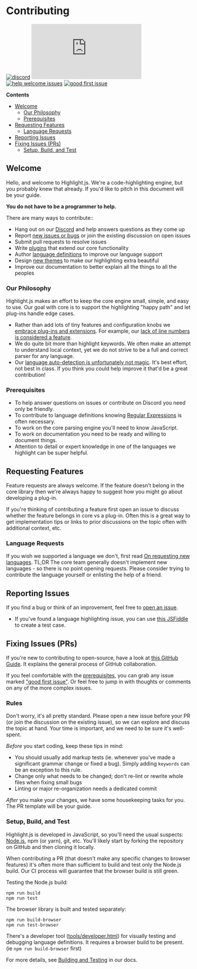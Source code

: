 # Contributing

[![discord](https://badgen.net/badge/icon/discord?icon=discord&label&color=pink)](https://discord.gg/M24EbU7ja9)
[![open issues](https://badgen.net/github/open-issues/highlightjs/highlight.js?label=issues)](https://github.com/highlightjs/highlight.js/issues)
[![help welcome issues](https://badgen.net/github/label-issues/highlightjs/highlight.js/help%20welcome/open)](https://github.com/highlightjs/highlight.js/issues?q=is%3Aopen+is%3Aissue+label%3A%22help+welcome%22)
[![good first issue](https://badgen.net/github/label-issues/highlightjs/highlight.js/good%20first%20issue/open)](https://github.com/highlightjs/highlight.js/issues?q=is%3Aopen+is%3Aissue+label%3A%22beginner+friendly%22)

**Contents**

- [Welcome](#welcome)
  - [Our Philosophy](#our-philosophy)
  - [Prerequisites](#prerequisites)
- [Requesting Features](#requesting-features)
  - [Language Requests](#language-requests)
- [Reporting Issues](#reporting-issues)
- [Fixing Issues (PRs)](#fixing-issues-prs)
  - [Setup, Build, and Test](#setup-build-and-test)


## Welcome

Hello, and welcome to Highlight.js. We're a code-highlighting engine, but you probably knew that already. If you'd like to pitch in this document will be your guide.

**You do not have to be a programmer to help.**

There are many ways to contribute::

- Hang out on our [Discord](https://discord.gg/M24EbU7ja9) and help answers questions as they come up
- Report [new issues or bugs](https://github.com/highlightjs/highlight.js/issues/new/choose) or join the existing discussion on open issues
- Submit pull requests to resolve issues
- Write [plugins](https://highlightjs.readthedocs.io/en/latest/plugin-api.html) that extend our core functionality
- Author [language definitions](https://github.com/highlightjs/highlight.js/blob/master/extra/3RD_PARTY_QUICK_START.md) to improve our language support
- Design [new themes](https://highlightjs.readthedocs.io/en/latest/style-guide.html) to make our highlighting extra beautiful
- Improve our documentation to better explain all the things to all the peoples

### Our Philosophy

Highlight.js makes an effort to keep the core engine small, simple, and easy to use.  Our goal with core is to support the highlighting "happy path" and let plug-ins handle edge cases.

- Rather than add lots of tiny features and configuration knobs we [embrace plug-ins and extensions](https://github.com/highlightjs/highlight.js/issues/2225). For example, our [lack of line numbers is considered a feature](https://highlightjs.readthedocs.io/en/latest/line-numbers.html).
- We do quite bit more than highlight keywords. We often make an attempt to understand local context, yet we do not strive to be a full and correct parser for any language.
- Our [language auto-detection is unfortunately not magic](https://github.com/highlightjs/highlight.js/issues/1213). It's best effort, not best in class. If you think you could help improve it that'd be a great contribution!

### Prerequisites

- To help answer questions on issues or contribute on Discord you need only be friendly.
- To contribute to language definitions knowing [Regular Expressions](https://www.regular-expressions.info) is often necessary.
- To work on the core parsing engine you'll need to know JavaScript.
- To work on documentation you need to be ready and willing to document things.
- Attention to detail or expert knowledge in one of the languages we highlight can be super helpful.


## Requesting Features

Feature requests are always welcome.  If the feature doesn't belong in the core library then we're always happy to suggest how you might go about developing a plug-in.

If you're thinking of contributing a feature first open an issue to discuss whether the feature belongs in core vs a plug-in.  Often this is a great way to get implementation tips or links to prior discussions on the topic often with additional context, etc.


### Language Requests

If you wish we supported a language we don't, first read [On requesting new languages](https://highlightjs.readthedocs.io/en/latest/language-requests.html).  TL;DR The core team generally doesn't implement new languages - so there is no point opening requests.  Please consider trying to contribute the language yourself or enlisting the help of a friend.


## Reporting Issues

If you find a bug or think of an improvement, feel free to [open an issue](https://github.com/highlightjs/highlight.js/issues/new/choose).
- If you've found a language highlighting issue, you can use [this JSFiddle](https://jsfiddle.net/ajoshguy/2bmdswn6/) to create a test case.


## Fixing Issues (PRs)

If you're new to contributing to open-source, have a look at [this GitHub Guide](https://guides.github.com/activities/forking). It explains the general process of GitHub collaboration.

If you feel comfortable with the [prerequisites](#prerequisites), you can grab any issue marked ["good first issue"](https://github.com/highlightjs/highlight.js/issues?q=is%3Aissue+is%3Aopen+label%3A%22good+first+issue%22). Or feel free to jump in with thoughts or comments on any of the more complex issues.


### Rules <!-- omit in toc -->

Don't worry, it's all pretty standard. Please open a new issue before your PR (or join the discussion on the existing issue), so we can explore and discuss the topic at hand. Your time is important, and we need to be sure it's well-spent.

*Before* you start coding, keep these tips in mind:

- You should usually add markup tests (ie. whenever you've made a significant grammar change or fixed a bug). Simply adding `keywords` can be an exception to this rule.
- Change only what needs to be changed; don't re-lint or rewrite whole files when fixing small bugs
- Linting or major re-organization needs a dedicated commit

*After* you make your changes, we have some housekeeping tasks for you. The PR template will be your guide.


### Setup, Build, and Test

Highlight.js is developed in JavaScript, so you'll need the usual suspects: [Node.js](https://nodejs.dev/download/), npm (or yarn), git, etc.  You'll likely start by forking the repository on GitHub and then cloning it locally.

When contributing a PR (that doesn't make any specific changes to browser
features) it's often more than sufficient to build and test only the Node.js build.  Our CI process will guarantee that the browser build is still green.

Testing the Node.js build:

```console
npm run build
npm run test
```

The browser library is built and tested separately:

```console
npm run build-browser
npm run test-browser
```

There's a developer tool ([tools/developer.html](https://github.com/highlightjs/highlight.js/blob/master/tools/developer.html)) for visually testing and debugging language definitions. It requires a browser build to be present. (ie `npm run build-browser` first)

For more details, see [Building and Testing](https://highlightjs.readthedocs.io/en/latest/building-testing.html) in our docs.

